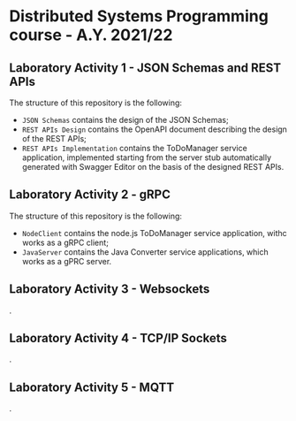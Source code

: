 # Distributed Systems Programming course - A.Y. 2021/22 

## Laboratory Activity 1 - JSON Schemas and REST APIs

The structure of this repository is the following:
  - `JSON Schemas` contains the design of the JSON Schemas;
  - `REST APIs Design` contains the OpenAPI document describing the design of the REST APIs;
  - `REST APIs Implementation` contains the ToDoManager service application, implemented starting from the server stub automatically generated with Swagger Editor on the basis of the designed REST APIs.

## Laboratory Activity 2 - gRPC

The structure of this repository is the following:
 - `NodeClient` contains the node.js ToDoManager service application, withc works as a gRPC client;
 - `JavaServer` contains the Java Converter service applications, which works as a gPRC server.

 ## Laboratory Activity 3 - Websockets

.

 ## Laboratory Activity 4 - TCP/IP Sockets

.

 ## Laboratory Activity 5 - MQTT
 
 .
